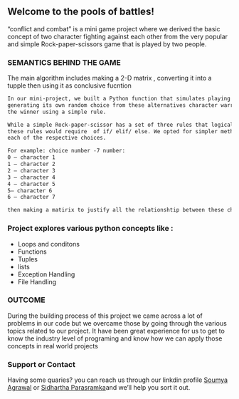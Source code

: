 ## Welcome to the pools of battles!


“conflict and combat” is a mini game project where we derived the basic concept of two character fighting against each other from the very popular and simple Rock-paper-scissors game that is played by two people.
### SEMANTICS BEHIND THE GAME 

The main algorithm includes making a 2-D matrix , converting it into a tupple then using it as conclusive fucntion

```markdown
In our mini-project, we built a Python function that simulates playing a round of game aka “combat” by 
generating its own random choice from these alternatives character warriors we provided and then determining 
the winner using a simple rule.

While a simple Rock-paper-scissor has a set of three rules that logically determine who wins a round of  coding up
these rules would require  of if/ elif/ else. We opted for simpler method for determining the winner is to assign
each of the respective choices. 

For example: choice number -7 number:
0 — character 1 
1 — character 2 
2 — character 3 
3 — character 4 
4 — character 5 
5— character 6
6 — character 7

then making a matirix to justify all the relationshtip between these characters.
```


### Project explores various python concepts like :

- Loops and conditons
- Functions
- Tuples
- lists
- Exception Handling
- File Handling


### OUTCOME

During the building process of this project we came across a lot of problems in our code but we overcame those by going through the various topics related to our project. It have been great experience for us to get to know the industry level of programing and know how we can apply those concepts in real world projects

### Support or Contact

Having some quaries? you can reach us through our linkdin profile  [Soumya Agrawal](https://www.linkedin.com/in/soumyaagrawal427/) or [Sidhartha Parasramka](https://www.linkedin.com/in/sidhartha-parasramka/)and we’ll help you sort it out.
